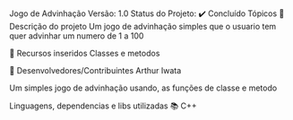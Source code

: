 Jogo de Advinhação
Versão: 1.0
Status do Projeto: ✔️ Concluído 
Tópicos
🔹 Descrição do projeto
Um jogo de advinhação simples que o usuario tem quer advinhar um numero de 1 a 100

🔹 Recursos inseridos
Classes e metodos

🔹 Desenvolvedores/Contribuintes
Arthur Iwata


Um simples jogo de advinhação usando, as funções de classe e metodo

Linguagens, dependencias e libs utilizadas 📚
C++


